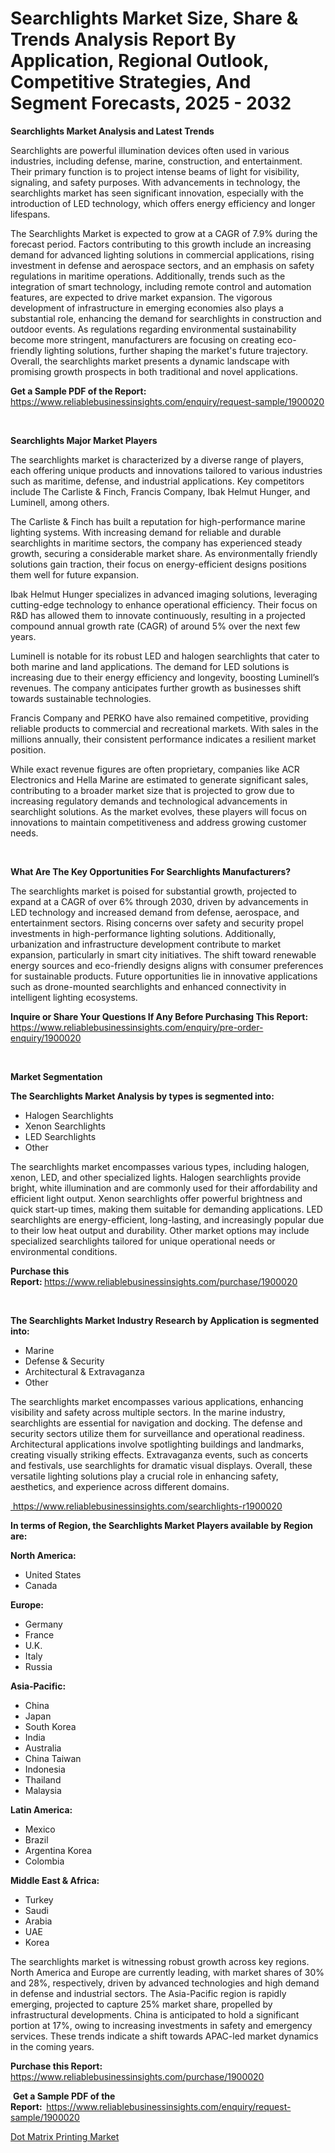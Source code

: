 <p><h1>Searchlights Market Size, Share & Trends Analysis Report By Application, Regional Outlook, Competitive Strategies, And Segment Forecasts, 2025 - 2032</h1></p><p><strong>Searchlights Market Analysis and Latest Trends</strong></p>
<p><p>Searchlights are powerful illumination devices often used in various industries, including defense, marine, construction, and entertainment. Their primary function is to project intense beams of light for visibility, signaling, and safety purposes. With advancements in technology, the searchlights market has seen significant innovation, especially with the introduction of LED technology, which offers energy efficiency and longer lifespans.</p><p>The Searchlights Market is expected to grow at a CAGR of 7.9% during the forecast period. Factors contributing to this growth include an increasing demand for advanced lighting solutions in commercial applications, rising investment in defense and aerospace sectors, and an emphasis on safety regulations in maritime operations. Additionally, trends such as the integration of smart technology, including remote control and automation features, are expected to drive market expansion. The vigorous development of infrastructure in emerging economies also plays a substantial role, enhancing the demand for searchlights in construction and outdoor events. As regulations regarding environmental sustainability become more stringent, manufacturers are focusing on creating eco-friendly lighting solutions, further shaping the market's future trajectory. Overall, the searchlights market presents a dynamic landscape with promising growth prospects in both traditional and novel applications.</p></p>
<p><strong>Get a Sample PDF of the Report:&nbsp;</strong> <a href="https://www.reliablebusinessinsights.com/enquiry/request-sample/1900020?utm_campaign=2274&utm_medium=2&utm_source=Github&utm_content=ia&utm_term=11042025&utm_id=searchlights">https://www.reliablebusinessinsights.com/enquiry/request-sample/1900020</a></p>
<p>&nbsp;</p>
<p><strong>Searchlights Major Market Players</strong></p>
<p><p>The searchlights market is characterized by a diverse range of players, each offering unique products and innovations tailored to various industries such as maritime, defense, and industrial applications. Key competitors include The Carliste & Finch, Francis Company, Ibak Helmut Hunger, and Luminell, among others.</p><p>The Carliste & Finch has built a reputation for high-performance marine lighting systems. With increasing demand for reliable and durable searchlights in maritime sectors, the company has experienced steady growth, securing a considerable market share. As environmentally friendly solutions gain traction, their focus on energy-efficient designs positions them well for future expansion.</p><p>Ibak Helmut Hunger specializes in advanced imaging solutions, leveraging cutting-edge technology to enhance operational efficiency. Their focus on R&D has allowed them to innovate continuously, resulting in a projected compound annual growth rate (CAGR) of around 5% over the next few years.</p><p>Luminell is notable for its robust LED and halogen searchlights that cater to both marine and land applications. The demand for LED solutions is increasing due to their energy efficiency and longevity, boosting Luminell’s revenues. The company anticipates further growth as businesses shift towards sustainable technologies.</p><p>Francis Company and PERKO have also remained competitive, providing reliable products to commercial and recreational markets. With sales in the millions annually, their consistent performance indicates a resilient market position.</p><p>While exact revenue figures are often proprietary, companies like ACR Electronics and Hella Marine are estimated to generate significant sales, contributing to a broader market size that is projected to grow due to increasing regulatory demands and technological advancements in searchlight solutions. As the market evolves, these players will focus on innovations to maintain competitiveness and address growing customer needs.</p></p>
<p>&nbsp;</p>
<p><strong>What Are The Key Opportunities For Searchlights Manufacturers?</strong></p>
<p><p>The searchlights market is poised for substantial growth, projected to expand at a CAGR of over 6% through 2030, driven by advancements in LED technology and increased demand from defense, aerospace, and entertainment sectors. Rising concerns over safety and security propel investments in high-performance lighting solutions. Additionally, urbanization and infrastructure development contribute to market expansion, particularly in smart city initiatives. The shift toward renewable energy sources and eco-friendly designs aligns with consumer preferences for sustainable products. Future opportunities lie in innovative applications such as drone-mounted searchlights and enhanced connectivity in intelligent lighting ecosystems.</p></p>
<p><strong>Inquire or Share Your Questions If Any Before Purchasing This Report:</strong> <a href="https://www.reliablebusinessinsights.com/enquiry/pre-order-enquiry/1900020?utm_campaign=2274&utm_medium=2&utm_source=Github&utm_content=ia&utm_term=11042025&utm_id=searchlights">https://www.reliablebusinessinsights.com/enquiry/pre-order-enquiry/1900020</a></p>
<p>&nbsp;</p>
<p><strong>Market Segmentation</strong></p>
<p><strong>The Searchlights Market Analysis by types is segmented into:</strong></p>
<p><ul><li>Halogen Searchlights</li><li>Xenon Searchlights</li><li>LED Searchlights</li><li>Other</li></ul></p>
<p><p>The searchlights market encompasses various types, including halogen, xenon, LED, and other specialized lights. Halogen searchlights provide bright, white illumination and are commonly used for their affordability and efficient light output. Xenon searchlights offer powerful brightness and quick start-up times, making them suitable for demanding applications. LED searchlights are energy-efficient, long-lasting, and increasingly popular due to their low heat output and durability. Other market options may include specialized searchlights tailored for unique operational needs or environmental conditions.</p></p>
<p><strong>Purchase this Report:&nbsp;</strong><a href="https://www.reliablebusinessinsights.com/purchase/1900020?utm_campaign=2274&utm_medium=2&utm_source=Github&utm_content=ia&utm_term=11042025&utm_id=searchlights">https://www.reliablebusinessinsights.com/purchase/1900020</a></p>
<p>&nbsp;</p>
<p><strong>The Searchlights Market Industry Research by Application is segmented into:</strong></p>
<p><ul><li>Marine</li><li>Defense & Security</li><li>Architectural & Extravaganza</li><li>Other</li></ul></p>
<p><p>The searchlights market encompasses various applications, enhancing visibility and safety across multiple sectors. In the marine industry, searchlights are essential for navigation and docking. The defense and security sectors utilize them for surveillance and operational readiness. Architectural applications involve spotlighting buildings and landmarks, creating visually striking effects. Extravaganza events, such as concerts and festivals, use searchlights for dramatic visual displays. Overall, these versatile lighting solutions play a crucial role in enhancing safety, aesthetics, and experience across different domains.</p></p>
<p><a href="https://www.reliablebusinessinsights.com/searchlights-r1900020?utm_campaign=2274&utm_medium=2&utm_source=Github&utm_content=ia&utm_term=11042025&utm_id=searchlights">&nbsp;https://www.reliablebusinessinsights.com/searchlights-r1900020</a></p>
<p><strong>In terms of Region, the Searchlights Market Players available by Region are:</strong></p>
<p>
    <p> <strong> North America: </strong>
        <ul>
            <li>United States</li>
            <li>Canada</li>
        </ul>
        </p> 
    <p> <strong> Europe: </strong>
        <ul>
            <li>Germany</li>
            <li>France</li>
            <li>U.K.</li>
            <li>Italy</li>
            <li>Russia</li>
        </ul>
        </p> 
    <p> <strong> Asia-Pacific: </strong>
        <ul>
            <li>China</li>
            <li>Japan</li>
            <li>South Korea</li>
            <li>India</li>
            <li>Australia</li>
            <li>China Taiwan</li>
            <li>Indonesia</li>
            <li>Thailand</li>
            <li>Malaysia</li>
        </ul>
        </p> 
    <p> <strong> Latin America: </strong>
        <ul>
            <li>Mexico</li>
            <li>Brazil</li>
            <li>Argentina Korea</li>
            <li>Colombia</li>
        </ul>
        </p> 
    <p> <strong> Middle East & Africa: </strong>
        <ul>
            <li>Turkey</li>
            <li>Saudi</li>
            <li>Arabia</li>
            <li>UAE</li>
            <li>Korea</li>
        </ul>
    </p>
    </p>
<p><p>The searchlights market is witnessing robust growth across key regions. North America and Europe are currently leading, with market shares of 30% and 28%, respectively, driven by advanced technologies and high demand in defense and industrial sectors. The Asia-Pacific region is rapidly emerging, projected to capture 25% market share, propelled by infrastructural developments. China is anticipated to hold a significant portion at 17%, owing to increasing investments in safety and emergency services. These trends indicate a shift towards APAC-led market dynamics in the coming years.</p></p>
<p><strong>Purchase this Report: </strong><a href="https://www.reliablebusinessinsights.com/purchase/1900020?utm_campaign=2274&utm_medium=2&utm_source=Github&utm_content=ia&utm_term=11042025&utm_id=searchlights">https://www.reliablebusinessinsights.com/purchase/1900020</a></p>
<p>&nbsp;<strong>Get a Sample PDF of the Report:&nbsp;&nbsp;</strong><a href="https://www.reliablebusinessinsights.com/enquiry/request-sample/1900020?utm_campaign=2274&utm_medium=2&utm_source=Github&utm_content=ia&utm_term=11042025&utm_id=searchlights">https://www.reliablebusinessinsights.com/enquiry/request-sample/1900020</a></p>
<p><strong></strong></p>
<p><p><a href="https://github.com/totrisammir/Market-Research-Report-List-1/blob/main/dot-matrix-printing-market.md?utm_campaign=2274&utm_medium=2&utm_source=Github&utm_content=ia&utm_term=11042025&utm_id=searchlights">Dot Matrix Printing Market</a></p></p>